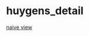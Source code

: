 # huygens_detail
 
[naive view](https://htmlpreview.github.io/?https://github.com/menzowindhouwer/huygens_detail/blob/main/huygens_timbuctoo_naive.html)